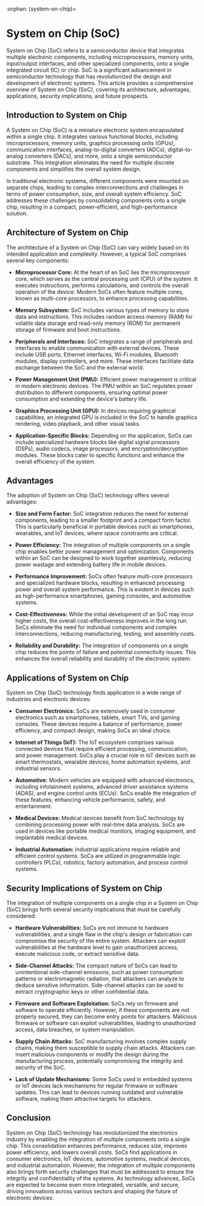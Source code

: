 :orphan:
(system-on-chip)=

# System on Chip (SoC)

System on Chip (SoC) refers to a semiconductor device that integrates multiple electronic components, including microprocessors, memory units, input/output interfaces, and other specialized components, onto a single integrated circuit (IC) or chip. SoC is a significant advancement in semiconductor technology that has revolutionized the design and development of electronic systems. This article provides a comprehensive overview of System on Chip (SoC), covering its architecture, advantages, applications, security implications, and future prospects.

## Introduction to System on Chip

A System on Chip (SoC) is a miniature electronic system encapsulated within a single chip. It integrates various functional blocks, including microprocessors, memory units, graphics processing units (GPUs), communication interfaces, analog-to-digital converters (ADCs), digital-to-analog converters (DACs), and more, onto a single semiconductor substrate. This integration eliminates the need for multiple discrete components and simplifies the overall system design.

In traditional electronic systems, different components were mounted on separate chips, leading to complex interconnections and challenges in terms of power consumption, size, and overall system efficiency. SoC addresses these challenges by consolidating components onto a single chip, resulting in a compact, power-efficient, and high-performance solution.

## Architecture of System on Chip

The architecture of a System on Chip (SoC) can vary widely based on its intended application and complexity. However, a typical SoC comprises several key components:

- **Microprocessor Core:** At the heart of an SoC lies the microprocessor core, which serves as the central processing unit (CPU) of the system. It executes instructions, performs calculations, and controls the overall operation of the device. Modern SoCs often feature multiple cores, known as multi-core processors, to enhance processing capabilities.

- **Memory Subsystem:** SoC includes various types of memory to store data and instructions. This includes random access memory (RAM) for volatile data storage and read-only memory (ROM) for permanent storage of firmware and boot instructions.

- **Peripherals and Interfaces:** SoC integrates a range of peripherals and interfaces to enable communication with external devices. These include USB ports, Ethernet interfaces, Wi-Fi modules, Bluetooth modules, display controllers, and more. These interfaces facilitate data exchange between the SoC and the external world.

- **Power Management Unit (PMU):** Efficient power management is critical in modern electronic devices. The PMU within an SoC regulates power distribution to different components, ensuring optimal power consumption and extending the device's battery life.

- **Graphics Processing Unit (GPU):** In devices requiring graphical capabilities, an integrated GPU is included in the SoC to handle graphics rendering, video playback, and other visual tasks.

- **Application-Specific Blocks:** Depending on the application, SoCs can include specialized hardware blocks like digital signal processors (DSPs), audio codecs, image processors, and encryption/decryption modules. These blocks cater to specific functions and enhance the overall efficiency of the system.

## Advantages
The adoption of System on Chip (SoC) technology offers several advantages:

- **Size and Form Factor:** SoC integration reduces the need for external components, leading to a smaller footprint and a compact form factor. This is particularly beneficial in portable devices such as smartphones, wearables, and IoT devices, where space constraints are critical.

- **Power Efficiency:** The integration of multiple components on a single chip enables better power management and optimization. Components within an SoC can be designed to work together seamlessly, reducing power wastage and extending battery life in mobile devices.

- **Performance Improvement:** SoCs often feature multi-core processors and specialized hardware blocks, resulting in enhanced processing power and overall system performance. This is evident in devices such as high-performance smartphones, gaming consoles, and automotive systems.

- **Cost-Effectiveness:** While the initial development of an SoC may incur higher costs, the overall cost-effectiveness improves in the long run. SoCs eliminate the need for individual components and complex interconnections, reducing manufacturing, testing, and assembly costs.

- **Reliability and Durability:** The integration of components on a single chip reduces the points of failure and potential connectivity issues. This enhances the overall reliability and durability of the electronic system.

## Applications of System on Chip

System on Chip (SoC) technology finds application in a wide range of industries and electronic devices:

- **Consumer Electronics:** SoCs are extensively used in consumer electronics such as smartphones, tablets, smart TVs, and gaming consoles. These devices require a balance of performance, power efficiency, and compact design, making SoCs an ideal choice.

- **Internet of Things (IoT):** The IoT ecosystem comprises various connected devices that require efficient processing, communication, and power management. SoCs play a crucial role in IoT devices such as smart thermostats, wearable devices, home automation systems, and industrial sensors.

- **Automotive:** Modern vehicles are equipped with advanced electronics, including infotainment systems, advanced driver assistance systems (ADAS), and engine control units (ECUs). SoCs enable the integration of these features, enhancing vehicle performance, safety, and entertainment.

- **Medical Devices:** Medical devices benefit from SoC technology by combining processing power with real-time data analysis. SoCs are used in devices like portable medical monitors, imaging equipment, and implantable medical devices.

- **Industrial Automation:** Industrial applications require reliable and efficient control systems. SoCs are utilized in programmable logic controllers (PLCs), robotics, factory automation, and process control systems.

## Security Implications of System on Chip

The integration of multiple components on a single chip in a System on Chip (SoC) brings forth several security implications that must be carefully considered:

- **Hardware Vulnerabilities:** SoCs are not immune to hardware vulnerabilities, and a single flaw in the chip's design or fabrication can compromise the security of the entire system. Attackers can exploit vulnerabilities at the hardware level to gain unauthorized access, execute malicious code, or extract sensitive data.

- **Side-Channel Attacks:** The compact nature of SoCs can lead to unintentional side-channel emissions, such as power consumption patterns or electromagnetic radiation, that attackers can analyze to deduce sensitive information. Side-channel attacks can be used to extract cryptographic keys or other confidential data.

- **Firmware and Software Exploitation:** SoCs rely on firmware and software to operate efficiently. However, if these components are not properly secured, they can become entry points for attackers. Malicious firmware or software can exploit vulnerabilities, leading to unauthorized access, data breaches, or system manipulation.

- **Supply Chain Attacks:** SoC manufacturing involves complex supply chains, making them susceptible to supply chain attacks. Attackers can insert malicious components or modify the design during the manufacturing process, potentially compromising the integrity and security of the SoC.

- **Lack of Update Mechanisms:** Some SoCs used in embedded systems or IoT devices lack mechanisms for regular firmware or software updates. This can lead to devices running outdated and vulnerable software, making them attractive targets for attackers.

## Conclusion

System on Chip (SoC) technology has revolutionized the electronics industry by enabling the integration of multiple components onto a single chip. This consolidation enhances performance, reduces size, improves power efficiency, and lowers overall costs. SoCs find applications in consumer electronics, IoT devices, automotive systems, medical devices, and industrial automation. However, the integration of multiple components also brings forth security challenges that must be addressed to ensure the integrity and confidentiality of the systems. As technology advances, SoCs are expected to become even more integrated, versatile, and secure, driving innovations across various sectors and shaping the future of electronic devices.